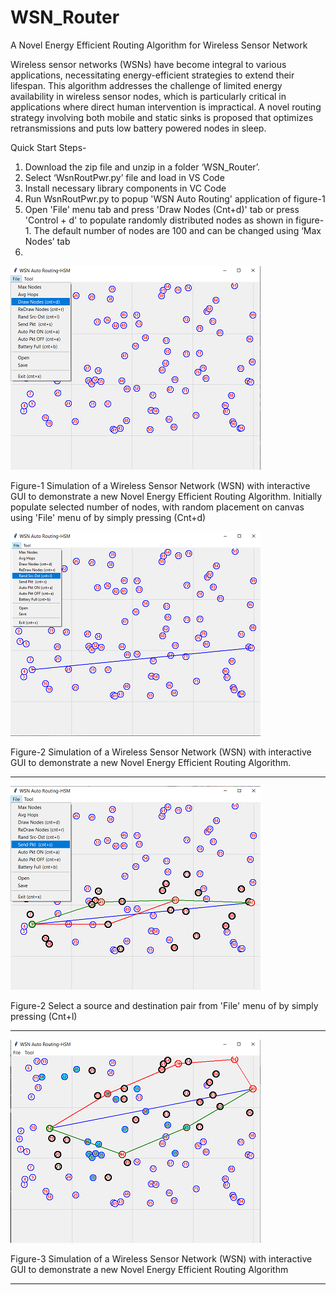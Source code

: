 # WSN_Router
A Novel Energy Efficient Routing Algorithm for Wireless Sensor Network

Wireless sensor networks (WSNs) have become integral to various applications, necessitating energy-efficient strategies to extend their lifespan. This algorithm addresses the challenge of limited energy availability in wireless sensor nodes, which is particularly critical in applications where direct human intervention is impractical. A novel routing strategy involving both mobile and static sinks is proposed that optimizes retransmissions and puts low battery powered nodes in sleep.

Quick Start Steps-

1. Download the zip file and unzip in a folder ‘WSN_Router’.
2. Select ‘WsnRoutPwr.py’ file and load in VS Code
3. Install necessary library components in VC Code
4. Run WsnRoutPwr.py to popup 'WSN Auto Routing' application of figure-1
5. Open 'File' menu tab and press 'Draw Nodes (Cnt+d)' tab or press 'Control + d' to populate randomly distributed nodes as shown in figure-1. The default number of nodes are 100 and can be changed using ‘Max Nodes’ tab
6. 


<img src="Readme_files/Main.png">

Figure-1 Simulation of a Wireless Sensor Network (WSN) with interactive GUI to demonstrate a new Novel Energy Efficient Routing Algorithm. Initially populate selected number of nodes, with random placement on canvas using 'File' menu of by simply pressing (Cnt+d)

<img src="Readme_files/SrcDstLine.png">

Figure-2 Simulation of a Wireless Sensor Network (WSN) with interactive GUI to demonstrate 
a new Novel Energy Efficient Routing Algorithm. 

***************************************  

<img src="Readme_files/SrcDstSend.png">

Figure-2 Select a source and destination pair from 'File' menu of by simply pressing (Cnt+l) 

***************************************  

<img src="Readme_files/SrcDstAuto.png">

Figure-3 Simulation of a Wireless Sensor Network (WSN) with interactive GUI to demonstrate 
a new Novel Energy Efficient Routing Algorithm 

***************************************  

